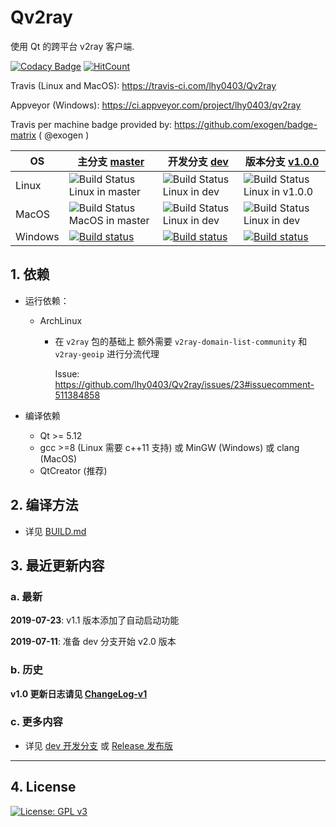 # Qv2ray 

使用 Qt 的跨平台 v2ray 客户端.

[![Codacy Badge](https://api.codacy.com/project/badge/Grade/a034dd186c36408c92ffb04449fb6996)](https://app.codacy.com/app/lhy0403/Qv2ray?utm_source=github.com&utm_medium=referral&utm_content=lhy0403/Qv2ray&utm_campaign=Badge_Grade_Dashboard) [![HitCount](http://hits.dwyl.io/lhy0403/Qv2ray.svg)](http://hits.dwyl.io/lhy0403/Qv2ray) 

Travis (Linux and MacOS): https://travis-ci.com/lhy0403/Qv2ray

Appveyor (Windows): https://ci.appveyor.com/project/lhy0403/qv2ray

Travis per machine badge provided by: https://github.com/exogen/badge-matrix ( @exogen )

| OS      | 主分支 [master](https://github.com/lhy0403/Qv2ray/tree/master) | 开发分支 [dev](https://github.com/lhy0403/Qv2ray/tree/dev)   | 版本分支 [v1.0.0](https://github.com/lhy0403/Qv2ray/tree/version-1.0.0) |
| ------- | ------------------------------------------------------------ | ------------------------------------------------------------ | ------------------------------------------------------------ |
| Linux   | ![Build Status Linux in master](http://badges.herokuapp.com/travis.com/lhy0403/Qv2ray?style=flat-square&env=BADGE=linux&label=Linux-master&branch=master) | ![Build Status Linux in dev](http://badges.herokuapp.com/travis.com/lhy0403/Qv2ray?style=flat-square&env=BADGE=linux&label=Linux-dev&branch=dev) | ![Build Status Linux in v1.0.0](http://badges.herokuapp.com/travis.com/lhy0403/Qv2ray?style=flat-square&env=BADGE=linux&label=Linux-v1.0&branch=version-1.0.0) |
| MacOS   | ![Build Status MacOS in master](http://badges.herokuapp.com/travis.com/lhy0403/Qv2ray?style=flat-square&env=BADGE=osx&label=MacOS-master&branch=master) | ![Build Status Linux in dev](http://badges.herokuapp.com/travis.com/lhy0403/Qv2ray?style=flat-square&env=BADGE=osx&label=MacOS-dev&branch=dev) | ![Build Status Linux in dev](http://badges.herokuapp.com/travis.com/lhy0403/Qv2ray?style=flat-square&env=BADGE=osx&label=MacOS-v1.0&branch=version-1.0.0) |
| Windows | [![Build status](https://ci.appveyor.com/api/projects/status/i1l524ws0hiitpm4/branch/master?svg=true)](https://ci.appveyor.com/project/lhy0403/qv2ray/branch/master) | [![Build status](https://ci.appveyor.com/api/projects/status/i1l524ws0hiitpm4/branch/dev?svg=true)](https://ci.appveyor.com/project/lhy0403/qv2ray/branch/dev) | [![Build status](https://ci.appveyor.com/api/projects/status/i1l524ws0hiitpm4/branch/version-1.0.0?svg=true)](https://ci.appveyor.com/project/lhy0403/qv2ray/branch/version-1.0.0) |

## 1. 依赖

- 运行依赖：

  - ArchLinux

    - 在 `v2ray` 包的基础上 额外需要 `v2ray-domain-list-community` 和 `v2ray-geoip` 进行分流代理

      Issue: https://github.com/lhy0403/Qv2ray/issues/23#issuecomment-511384858 

- 编译依赖

  - Qt >= 5.12
  - gcc >=8 (Linux 需要 c++11 支持) 或 MinGW (Windows) 或 clang (MacOS)
  - QtCreator (推荐)

## 2. 编译方法

 - 详见 [BUILD.md](BUILD.md)

## 3. 最近更新内容

### a. 最新

**2019-07-23**: v1.1 版本添加了自动启动功能

**2019-07-11**: 准备 dev 分支开始 v2.0 版本

### b. 历史

**v1.0 更新日志请见 [ChangeLog-v1](./ChangeLogs/CHANGELOG-v1.0.md)**

### c. 更多内容

- 详见 [dev 开发分支](https://github.com/lhy0403/Qv2ray/tree/dev) 或 [Release 发布版](https://github.com/lhy0403/Qv2ray/releases)

----------------------

## 4. License

[![License: GPL v3](https://img.shields.io/badge/License-GPL%20v3-blue.svg)](https://www.gnu.org/licenses/gpl-3.0)
